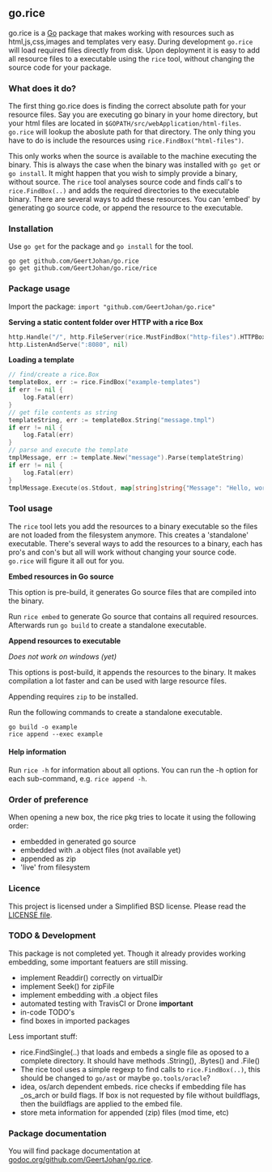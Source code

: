 ## go.rice

go.rice is a [Go](http://golang.org) package that makes working with resources such as html,js,css,images and templates very easy. During development `go.rice` will load required files directly from disk. Upon deployment it is easy to add all resource files to a executable using the `rice` tool, without changing the source code for your package.

### What does it do?
The first thing go.rice does is finding the correct absolute path for your resource files. Say you are executing go binary in your home directory, but your html files are located in `$GOPATH/src/webApplication/html-files`. `go.rice` will lookup the aboslute path for that directory. The only thing you have to do is include the resources using `rice.FindBox("html-files")`.

This only works when the source is available to the machine executing the binary. This is always the case when the binary was installed with `go get` or `go install`. It might happen that you wish to simply provide a binary, without source. The `rice` tool analyses source code and finds call's to `rice.FindBox(..)` and adds the required directories to the executable binary. There are several ways to add these resources. You can 'embed' by generating go source code, or append the resource to the executable.

### Installation

Use `go get` for the package and `go install` for the tool.
```
go get github.com/GeertJohan/go.rice
go get github.com/GeertJohan/go.rice/rice
```

### Package usage

Import the package: `import "github.com/GeertJohan/go.rice"`

**Serving a static content folder over HTTP with a rice Box**
```go
http.Handle("/", http.FileServer(rice.MustFindBox("http-files").HTTPBox()))
http.ListenAndServe(":8080", nil)
```

**Loading a template**
```go
// find/create a rice.Box
templateBox, err := rice.FindBox("example-templates")
if err != nil {
	log.Fatal(err)
}
// get file contents as string
templateString, err := templateBox.String("message.tmpl")
if err != nil {
	log.Fatal(err)
}
// parse and execute the template
tmplMessage, err := template.New("message").Parse(templateString)
if err != nil {
	log.Fatal(err)
}
tmplMessage.Execute(os.Stdout, map[string]string{"Message": "Hello, world!"})

```

### Tool usage
The `rice` tool lets you add the resources to a binary executable so the files are not loaded from the filesystem anymore. This creates a 'standalone' executable. There's several ways to add the resources to a binary, each has pro's and con's but all will work without changing your source code. `go.rice` will figure it all out for you.

**Embed resources in Go source**

This option is pre-build, it generates Go source files that are compiled into the binary.

Run `rice embed` to generate Go source that contains all required resources. Afterwards run `go build` to create a standalone executable.

**Append resources to executable**

_Does not work on windows (yet)_

This options is post-build, it appends the resources to the binary. It makes compilation a lot faster and can be used with large resource files.

Appending requires `zip` to be installed.

Run the following commands to create a standalone executable.
```
go build -o example
rice append --exec example
```

#### Help information
Run `rice -h` for information about all options.
You can run the -h option for each sub-command, e.g. `rice append -h`.

### Order of preference
When opening a new box, the rice pkg tries to locate it using the following order:

 - embedded in generated go source
 - embedded with .a object files (not available yet)
 - appended as zip
 - 'live' from filesystem


### Licence
This project is licensed under a Simplified BSD license. Please read the [LICENSE file][license].


### TODO & Development
This package is not completed yet. Though it already provides working embedding, some important featuers are still missing.
 - implement Readdir() correctly on virtualDir
 - implement Seek() for zipFile
 - implement embedding with .a object files
 - automated testing with TravisCI or Drone **important**
 - in-code TODO's
 - find boxes in imported packages

Less important stuff:
 - rice.FindSingle(..) that loads and embeds a single file as oposed to a complete directory. It should have methods .String(), .Bytes() and .File()
 - The rice tool uses a simple regexp to find calls to `rice.FindBox(..)`, this should be changed to `go/ast` or maybe `go.tools/oracle`?
 - idea, os/arch dependent embeds. rice checks if embedding file has _os_arch or build flags. If box is not requested by file without buildflags, then the buildflags are applied to the embed file.
 - store meta information for appended (zip) files (mod time, etc)

### Package documentation

You will find package documentation at [godoc.org/github.com/GeertJohan/go.rice][godoc].


 [license]: https://github.com/GeertJohan/go.rice/blob/master/LICENSE
 [godoc]: http://godoc.org/github.com/GeertJohan/go.rice
 
